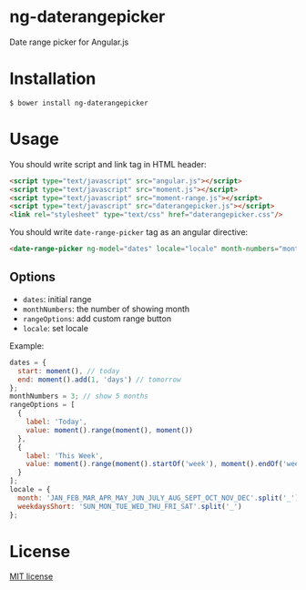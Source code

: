 ng-daterangepicker
==================

Date range picker for Angular.js

# Installation
```
$ bower install ng-daterangepicker
```

# Usage

You should write script and link tag in HTML header:
```html
<script type="text/javascript" src="angular.js"></script>
<script type="text/javascript" src="moment.js"></script>
<script type="text/javascript" src="moment-range.js"></script>
<script type="text/javascript" src="daterangepicker.js"></script>
<link rel="stylesheet" type="text/css" href="daterangepicker.css"/>
```
You should write `date-range-picker` tag as an angular directive:
```html
<date-range-picker ng-model="dates" locale="locale" month-numbers="monthNumbers" range-options="rangeOptions"></date-range-picker>
```

## Options
  - `dates`: initial range
  - `monthNumbers`: the number of showing month
  - `rangeOptions`: add custom range button
  - `locale`: set locale

Example:
```javascript
dates = {
  start: moment(), // today
  end: moment().add(1, 'days') // tomorrow
};
monthNumbers = 3; // show 5 months
rangeOptions = [
  {
    label: 'Today',
    value: moment().range(moment(), moment())
  },
  {
    label: 'This Week',
    value: moment().range(moment().startOf('week'), moment().endOf('week'))
  }
];
locale = {
  month: 'JAN_FEB_MAR_APR_MAY_JUN_JULY_AUG_SEPT_OCT_NOV_DEC'.split('_'),
  weekdaysShort: 'SUN_MON_TUE_WED_THU_FRI_SAT'.split('_')
};
```

# License

[MIT license](LICENSE)
